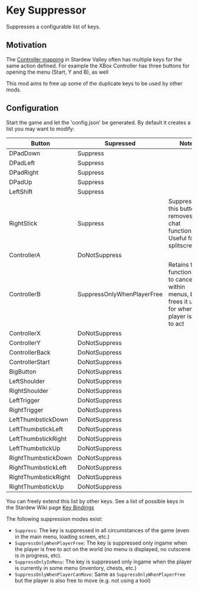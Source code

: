# Key Suppressor

Suppresses a configurable list of keys.

## Motivation

The [Controller mapping](https://stardewcommunitywiki.com/Controls) in Stardew Valley often has multiple keys for the same action defined. For example the XBox Controller has three buttons for opening the menu (Start, Y and B), as well 

This mod aims to free up some of the duplicate keys to be used by other mods.

## Configuration

Start the game and let the 'config.json' be generated. By default it creates a list you may want to modify:

| Button               | Supressed                  | Note |
| -------------------- | -------------------------- | ---- |
| DPadDown             | Suppress                   |  |
| DPadLeft             | Suppress                   |  |
| DPadRight            | Suppress                   |  |
| DPadUp               | Suppress                   |  |
| LeftShift            | Suppress                   |  |
| RightStick           | Suppress                   | Suppressing this button removes the chat functionality. Useful for splitscreen. |
| ControllerA          | DoNotSuppress              |  |
| ControllerB          | SuppressOnlyWhenPlayerFree | Retains the functionality to cancel within menus, but frees it up for when the player is free to act |
| ControllerX          | DoNotSuppress              |  |
| ControllerY          | DoNotSuppress              |  |
| ControllerBack       | DoNotSuppress              |  |
| ControllerStart      | DoNotSuppress              |  |
| BigButton            | DoNotSuppress              |  |
| LeftShoulder         | DoNotSuppress              |  |
| RightShoulder        | DoNotSuppress              |  |
| LeftTrigger          | DoNotSuppress              |  |
| RightTrigger         | DoNotSuppress              |  |
| LeftThumbstickDown   | DoNotSuppress              |  |
| LeftThumbstickLeft   | DoNotSuppress              |  |
| LeftThumbstickRight  | DoNotSuppress              |  |
| LeftThumbstickUp     | DoNotSuppress              |  |
| RightThumbstickDown  | DoNotSuppress              |  |
| RightThumbstickLeft  | DoNotSuppress              |  |
| RightThumbstickRight | DoNotSuppress              |  |
| RightThumbstickUp    | DoNotSuppress              |  |

You can freely extend this list by other keys. See a list of possible keys in the Stardew Wiki page [Key Bindings](https://stardewcommunitywiki.com/Modding:Player_Guide/Key_Bindings)

The following suppression modes exist:

- `Suppress`: The key is suppressed in all circumstances of the game (even in the main menu, loading screen, etc.)
- `SuppressOnlyWhenPlayerFree`: The key is suppressed only ingame when the player is free to act on the world (no menu is displayed, no cutscene is in progress, etc).
- `SuppressOnlyInMenu`: The key is suppressed only ingame when the player is currently in some menu (inventory, chests, etc.)
- `SuppressOnlyWhenPlayerCanMove`: Same as `SuppressOnlyWhenPlayerFree` but the player is also free to move (e.g. not using a tool)

